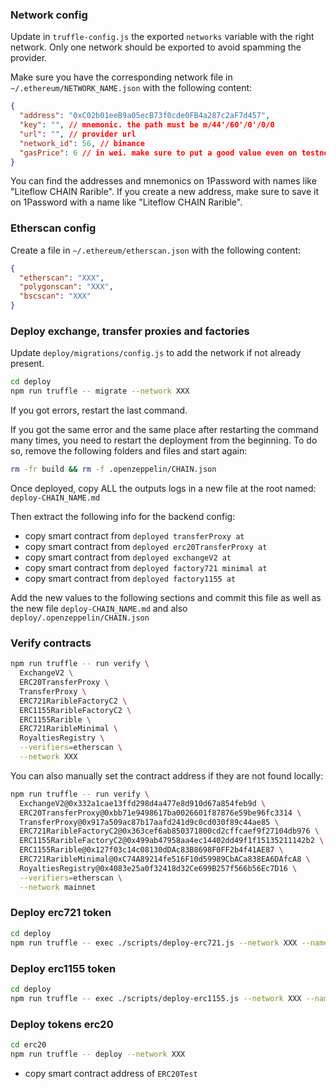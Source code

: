 ### Network config

Update in `truffle-config.js` the exported `networks` variable with the right network. Only one network should be exported to avoid spamming the provider.

Make sure you have the corresponding network file in `~/.ethereum/NETWORK_NAME.json` with the following content:

```json
{
  "address": "0xC02b01eeB9a05ecB73f0cde0FB4a287c2aF7d457",
  "key": "", // mnemonic. the path must be m/44'/60'/0'/0/0
  "url": "", // provider url
  "network_id": 56, // binance
  "gasPrice": 6 // in wei. make sure to put a good value even on testnet, not too low and not too high!
}
```

You can find the addresses and mnemonics on 1Password with names like "Liteflow CHAIN Rarible".
If you create a new address, make sure to save it on 1Password with a name like "Liteflow CHAIN Rarible".

### Etherscan config

Create a file in `~/.ethereum/etherscan.json` with the following content:

```json
{
  "etherscan": "XXX",
  "polygonscan": "XXX",
  "bscscan": "XXX"
}
```

### Deploy exchange, transfer proxies and factories

Update `deploy/migrations/config.js` to add the network if not already present.

```bash
cd deploy
npm run truffle -- migrate --network XXX
```

If you got errors, restart the last command.

If you got the same error and the same place after restarting the command many times, you need to restart the deployment from the beginning.
To do so, remove the following folders and files and start again:

```bash
rm -fr build && rm -f .openzeppelin/CHAIN.json
```

Once deployed, copy ALL the outputs logs in a new file at the root named: `deploy-CHAIN_NAME.md`

Then extract the following info for the backend config:

- copy smart contract from `deployed transferProxy at`
- copy smart contract from `deployed erc20TransferProxy at`
- copy smart contract from `deployed exchangeV2 at`
- copy smart contract from `deployed factory721 minimal at`
- copy smart contract from `deployed factory1155 at`

Add the new values to the following sections and commit this file as well as the new file `deploy-CHAIN_NAME.md` and also `deploy/.openzeppelin/CHAIN.json`

### Verify contracts

```bash
npm run truffle -- run verify \
  ExchangeV2 \
  ERC20TransferProxy \
  TransferProxy \
  ERC721RaribleFactoryC2 \
  ERC1155RaribleFactoryC2 \
  ERC1155Rarible \
  ERC721RaribleMinimal \
  RoyaltiesRegistry \
  --verifiers=etherscan \
  --network XXX
```

You can also manually set the contract address if they are not found locally:

```bash
npm run truffle -- run verify \
  ExchangeV2@0x332a1cae13ffd298d4a477e8d910d67a854feb9d \
  ERC20TransferProxy@0xbb71e9498617ba0026601f87876e59be96fc3314 \
  TransferProxy@0x917a509ac87b17aafd241d9c0cd030f89c44ae85 \
  ERC721RaribleFactoryC2@0x363cef6ab850371800cd2cffcaef9f27104db976 \
  ERC1155RaribleFactoryC2@0x499ab47958aa4ec14402dd49f1f15135211142b2 \
  ERC1155Rarible@0x127f03c14c08130dDAc83B8698F0FF2b4f41AE87 \
  ERC721RaribleMinimal@0xC74A89214fe516F10d59989CbACa838EA6DAfcA8 \
  RoyaltiesRegistry@0x4083e25a0f32418d32Ce699B257f566b56Ec7D16 \
  --verifiers=etherscan \
  --network mainnet
```

<!-- TODO: Find a way to verify BeaconProxy contract -->

### Deploy erc721 token

```bash
cd deploy
npm run truffle -- exec ./scripts/deploy-erc721.js --network XXX --name "XXX" --symbol "XXX" --baseURI ipfs:/ --factoryAddress XXX
```

### Deploy erc1155 token

```bash
cd deploy
npm run truffle -- exec ./scripts/deploy-erc1155.js --network XXX --name "XXX" --symbol "XXX" --baseURI ipfs:/ --factoryAddress XXX
```

### Deploy tokens erc20

```bash
cd erc20
npm run truffle -- deploy --network XXX
```

- copy smart contract address of `ERC20Test`
